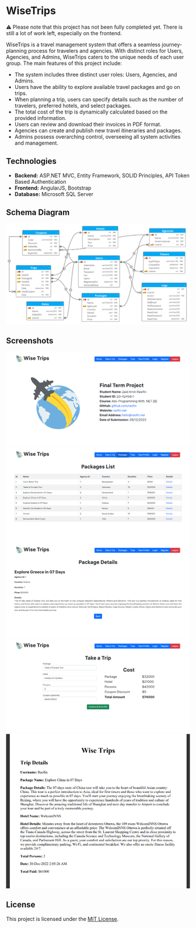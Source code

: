 # WiseTrips
⚠️ Please note that this project has not been fully completed yet. There is still a lot of work left, especially on the frontend.

WiseTrips is a travel management system that offers a seamless journey-planning process for travelers and agencies. With distinct roles for Users, Agencies, and Admins, WiseTrips caters to the unique needs of each user group. The main features of this project include:
- The system includes three distinct user roles: Users, Agencies, and Admins.
- Users have the ability to explore available travel packages and go on trips.
- When planning a trip, users can specify details such as the number of travelers, preferred hotels, and select packages.
- The total cost of the trip is dynamically calculated based on the provided information.
- Users can review and download their invoices in PDF format.
- Agencies can create and publish new travel itineraries and packages.
- Admins possess overarching control, overseeing all system activities and management.

## Technologies
- **Backend:** ASP.NET MVC, Entity Framework, SOLID Principles, API Token Based Authentication
- **Frontend:** AngularJS, Bootstrap
- **Database:** Microsoft SQL Server

## Schema Diagram
<img src="/Readme_md/schema-diagram.svg">

## Screenshots
<img src="/Readme_md/1.png">
<img src="/Readme_md/2.png">
<img src="/Readme_md/3.png">
<img src="/Readme_md/4.png">
<img src="/Readme_md/5.png">

## License
This project is licensed under the [MIT License](LICENSE).

